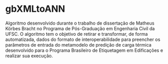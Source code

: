 # gbXMLtoANN

Algoritmo desenvolvido durante o trabalho de dissertação de Matheus Körbes Bracht no Programa de Pós-Graduação em Engenharia Civil da UFSC. O algoritmo tem o objetivo de retirar e transformar, de forma automatizada, dados do formato de interoperabilidade para preencher os parâmetros de entrada do metamodelo de predição de carga térmica desenvolvido para o Programa Brasileiro de Etiquetagem em Edificações e realizar sua execução. 
